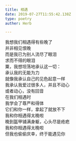 ```yaml
---  
title: 相遇  
date: 2019-07-27T11:55:42.138Z  
type: poetry  
auther: Herb   

---  
```

我想我们相遇得有些晚了  
并非相见恨晚  
而是我已为别人流尽了眼泪  
求而不得的眼泪    
粟，我想坦荡地承认这一切：  
承认我的无能为力  
就像我承认自己的见色起意一样    
我承认我爱过很多人，并且不动心  
或者动心，没有回音  
在我们相遇时  
我学会了尊严和得体  
它们和你一样，拿起了就放不下    
我和你相遇得太晚啦  
晚到盔甲铺满身躯，心头尽是疮疤  
我和你相遇得太晚啦  
但我也偷偷庆幸，终于能遇见你  
